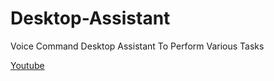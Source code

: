# Desktop-Assistant
Voice Command Desktop Assistant To Perform Various Tasks 

[Youtube](https://youtu.be/xIB-IxGrw08)
